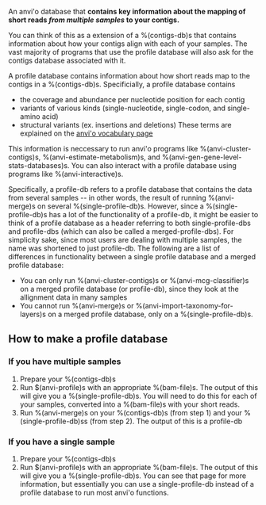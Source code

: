 An anvi'o database that **contains key information about the mapping of short reads *from multiple samples* to your contigs.** 

You can think of this as a extension of a %(contigs-db)s that contains information about how your contigs align with each of your samples. The vast majority of programs that use the profile database will also ask for the contigs database associated with it. 

A profile database contains information about how short reads map to the contigs in a %(contigs-db)s. Specificially, a profile database contains 
* the coverage and abundance per nucleotide position for each contig 
* variants of various kinds (single-nucleotide, single-codon, and single-amino acid)
* structural variants (ex. insertions and deletions)
These terms are explained on the [anvi'o vocabulary page](http://merenlab.org/vocabulary/)

This information is neccessary to run anvi'o programs like %(anvi-cluster-contigs)s, %(anvi-estimate-metabolism)s, and %(anvi-gen-gene-level-stats-databases)s. You can also interact with a profile database using programs like %(anvi-interactive)s.

Specifically, a profile-db refers to a profile database that contains the data from several samples -- in other words, the result of running %(anvi-merge)s on several %(single-profile-db)s. However, since a %(single-profile-db)s has a lot of the functionality of a profile-db, it might be easier to think of a profile database as a header referring to both single-profile-dbs and profile-dbs (which can also be called a merged-profile-dbs). For simplicity sake, since most users are dealing with multiple samples, the name was shortened to just profile-db. The following are a list of differences in functionality between a single profile database and a merged profile database:
* You can only run %(anvi-cluster-contigs)s or %(anvi-mcg-classifier)s on a merged profile database (or profile-db), since they look at the allignment data in many samples 
* You cannot run %(anvi-merge)s or %(anvi-import-taxonomy-for-layers)s on a merged profile database, only on a %(single-profile-db)s.

## How to make a profile database

### If you have multiple samples 
1. Prepare your %(contigs-db)s
2. Run $(anvi-profile)s with an appropriate %(bam-file)s. The output of this will give you a %(single-profile-db)s. You will need to do this for each of your samples, converted into a %(bam-file)s with your short reads.
3. Run %(anvi-merge)s on your %(contigs-db)s (from step 1) and your %(single-profile-db)ss (from step 2). The output of this is a profile-db 

### If you have a single sample
1. Prepare your %(contigs-db)s
2. Run $(anvi-profile)s with an appropriate %(bam-file)s. The output of this will give you a %(single-profile-db)s. You can see that page for more information, but essentially you can use a single-profile-db instead of a profile database to run most anvi'o functions. 
